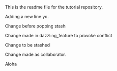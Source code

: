 This is the readme file for the tutorial repository.

Adding a new line yo.

Change before popping stash

Change made in dazzling_feature to provoke conflict

Change to be stashed

Change made as collaborator.

Aloha
